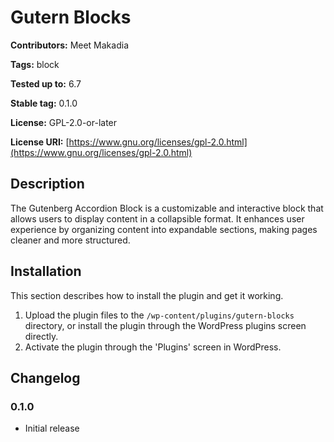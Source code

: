 # Gutern Blocks

**Contributors:** Meet Makadia

**Tags:** block

**Tested up to:** 6.7

**Stable tag:** 0.1.0

**License:** GPL-2.0-or-later

**License URI:** [https://www.gnu.org/licenses/gpl-2.0.html](https://www.gnu.org/licenses/gpl-2.0.html)


## Description

The Gutenberg Accordion Block is a customizable and interactive block that allows users to display content in a collapsible format. It enhances user experience by organizing content into expandable sections, making pages cleaner and more structured.

## Installation

This section describes how to install the plugin and get it working.

1. Upload the plugin files to the `/wp-content/plugins/gutern-blocks` directory, or install the plugin through the WordPress plugins screen directly.
2. Activate the plugin through the 'Plugins' screen in WordPress.

## Changelog

### 0.1.0
* Initial release
